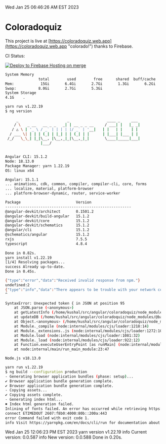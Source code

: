 Wed Jan 25 06:46:26 AM EST 2023

# Coloradoquiz


This project is live at [https://coloradoquiz.web.app](https://coloradoquiz.web.app "colorado!") thanks to Firebase.

CI Status: 

[![Deploy to Firebase Hosting on merge](https://github.com/teamkushal/coloradoquiz/actions/workflows/firebase-hosting-merge.yml/badge.svg)](https://github.com/teamkushal/coloradoquiz/actions/workflows/firebase-hosting-merge.yml)

```bash
System Memory
               total        used        free      shared  buff/cache   available
Mem:            15Gi       6.4Gi       2.7Gi       1.3Gi       6.2Gi       7.3Gi
Swap:          8.0Gi       2.7Gi       5.3Gi
System Storage
4.1G	.
```
```bash
yarn run v1.22.19
$ ng version

     _                      _                 ____ _     ___
    / \   _ __   __ _ _   _| | __ _ _ __     / ___| |   |_ _|
   / △ \ | '_ \ / _` | | | | |/ _` | '__|   | |   | |    | |
  / ___ \| | | | (_| | |_| | | (_| | |      | |___| |___ | |
 /_/   \_\_| |_|\__, |\__,_|_|\__,_|_|       \____|_____|___|
                |___/
    

Angular CLI: 15.1.2
Node: 18.13.0
Package Manager: yarn 1.22.19
OS: linux x64

Angular: 15.1.1
... animations, cdk, common, compiler, compiler-cli, core, forms
... localize, material, platform-browser
... platform-browser-dynamic, router, service-worker

Package                         Version
---------------------------------------------------------
@angular-devkit/architect       0.1501.2
@angular-devkit/build-angular   15.1.2
@angular-devkit/core            15.1.2
@angular-devkit/schematics      15.1.2
@angular/cli                    15.1.2
@schematics/angular             15.1.2
rxjs                            7.5.5
typescript                      4.8.4
    
Done in 0.82s.
yarn install v1.22.19
[1/4] Resolving packages...
success Already up-to-date.
Done in 0.45s.
```
```bash
{"type":"error","data":"Received invalid response from npm."}
undefined:2
{"type":"info","data":"There appears to be trouble with your network connection. Retrying..."}
^

SyntaxError: Unexpected token { in JSON at position 95
    at JSON.parse (<anonymous>)
    at getLatestInfo (/home/kushal/src/angular/coloradoquiz/node_modules/@babel/core/node_modules/update-browserslist-db/index.js:60:19)
    at updateDB (/home/kushal/src/angular/coloradoquiz/node_modules/@babel/core/node_modules/update-browserslist-db/index.js:251:16)
    at Object.<anonymous> (/home/kushal/src/angular/coloradoquiz/node_modules/@babel/core/node_modules/browserslist/cli.js:42:3)
    at Module._compile (node:internal/modules/cjs/loader:1218:14)
    at Module._extensions..js (node:internal/modules/cjs/loader:1272:10)
    at Module.load (node:internal/modules/cjs/loader:1081:32)
    at Module._load (node:internal/modules/cjs/loader:922:12)
    at Function.executeUserEntryPoint [as runMain] (node:internal/modules/run_main:81:12)
    at node:internal/main/run_main_module:23:47

Node.js v18.13.0
```
```bash
yarn run v1.22.19
$ ng build --configuration production
- Generating browser application bundles (phase: setup)...
✔ Browser application bundle generation complete.
✔ Browser application bundle generation complete.
- Copying assets...
✔ Copying assets complete.
- Generating index html...
✖ Index html generation failed.
Inlining of fonts failed. An error has occurred while retrieving https://fonts.googleapis.com/css?family=Roboto:300,400,500&display=swap over the internet.
connect ETIMEDOUT 2607:f8b0:4000:80b::200a:443
error Command failed with exit code 1.
info Visit https://yarnpkg.com/en/docs/cli/run for documentation about this command.
```
Wed Jan 25 12:06:23 PM EST 2023
yarn version v1.22.19
info Current version: 0.0.587
info New version: 0.0.588
Done in 0.20s.
